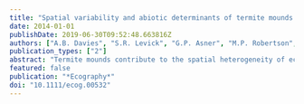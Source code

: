 ```yaml
---
title: "Spatial variability and abiotic determinants of termite mounds throughout a savanna catchment"
date: 2014-01-01
publishDate: 2019-06-30T09:52:48.663816Z
authors: ["A.B. Davies", "S.R. Levick", "G.P. Asner", "M.P. Robertson", "B.J. van Rensburg", "C.L. Parr"]
publication_types: ["2"]
abstract: "Termite mounds contribute to the spatial heterogeneity of ecological processes in many savannas, but the underlying patterns and determinants of mound distributions remain poorly understood. Using the Carnegie Airborne Observatory (CAO), we mapped the distribution of termite mounds across a rainfall gradient within a river catchment (̃ 27 000 ha) of the Kruger National Park, South Africa. We assessed how different factors were associated with the distribution and height of termite mounds at three spatial scales: the entire catchment, among three broad vegetation types, and on individual hillslope crests. Abiotic factors such as the underlying geology and mean annual precipitation shaped mound densities at broad scales, while local hillslope morphology strongly influenced mound distribution at finer scales, emphasising the importance of spatial scale when assessing mound densities. Fire return period had no apparent association with mound densities or height. Mound density averaged 0.46 mounds ha-1, and exhibited a clustered pattern throughout the landscape, occurring at relatively high densities (up to 2 mounds ha-1) on crests, which are nutrient-poor elements of the landscape. Mounds exhibited significant over-dispersion (even spacing) at scales below 60 m so that evenly spaced aggregations of termite mounds are embedded within a landscape of varying mound densities. The tallest mounds were found in dry savanna (500 mm yr-1) and were positively correlated with mound density, suggesting that dry granitic savannas are ideal habitat for mound-building termites. Mound activity status also varied significantly across the rainfall gradient, with a higher proportion of active (live) mounds in the drier sites. The differential spacing of mounds across landscapes provides essential nutrient hotspots in crest locations, potentially sustaining species that would otherwise not persist. The contribution to biodiversity and ecosystem functioning that mounds provide is not uniform throughout landscapes, but varies considerably with spatial scale and context. © 2014 The Authors."
featured: false
publication: "*Ecography*"
doi: "10.1111/ecog.00532"
---
```


